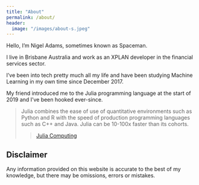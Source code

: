 ```yaml
---
title: "About"
permalink: /about/
header:
  image: "/images/about-s.jpeg"
---
```

Hello, I’m Nigel Adams, sometimes known as Spaceman.

I live in Brisbane Australia and work as an XPLAN developer in the financial services sector.

I’ve been into tech pretty much all my life and have been studying Machine Learning in my own time since December 2017.

My friend introduced me to the Julia programming language at the start of 2019 and I’ve been hooked ever-since.

>Julia combines the ease of use of quantitative environments such as Python and R with the speed of production programming languages such as C++ and Java. Julia can be 10-100x faster than its cohorts.
>> [Julia Computing](https://juliacomputing.com/domains/)

## Disclaimer

Any information provided on this website is accurate to the best of my knowledge, but there may be omissions, errors or mistakes.

